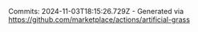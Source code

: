 Commits: 2024-11-03T18:15:26.729Z - Generated via https://github.com/marketplace/actions/artificial-grass
<br>
